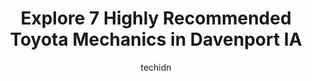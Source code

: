 ---
layout: ampstory
image: https://images.unsplash.com/photo-1639927664632-c080477d9fe5?ixlib=rb-4.0.3&ixid=MnwxMjA3fDB8MHxwaG90by1wYWdlfHx8fGVufDB8fHx8&auto=format&fit=crop&w=640&h=853&q=80
author: techidn
featured: false
description: Experience the excellence of automotive service by visiting the 7 best Toyota Mechanic in Davenport IA, USA. With their expertise, attention to detail, and commitment to customer satisfactio
title: Explore 7 Highly Recommended Toyota Mechanics in Davenport IA
cover:
   title: Explore 7 Highly Recommended Toyota Mechanics in Davenport IA
   subtitle: Rickpate
   background: https://images.unsplash.com/photo-1639927664632-c080477d9fe5?ixlib=rb-4.0.3&ixid=MnwxMjA3fDB8MHxwaG90by1wYWdlfHx8fGVufDB8fHx8&auto=format&fit=crop&w=640&h=853&q=80

pages: 
 - layout: thirds
   top: <h1>#1 Choice Automotive</h1>
   bottom: "<p>These guys have always been honest with me never giving me work on my vehicles I dont need. They do a great job fixing only what needs to be done and letting me know w</p>"
   background: https://www.knot35.com/toplist/wp-content/uploads/2023/06/best-toyota-mechanic-1-in-davenport-ia-1685837425.jpeg
   backgroundblur: true
 - layout: thirds
   top: <h1>#2 My Mobile Mechanic</h1>
   bottom: "<p>2905 N Brady St, Davenport, IA 52803, United States</p>"
   background: https://www.knot35.com/toplist/wp-content/uploads/2023/06/best-toyota-mechanic-2-in-davenport-ia-1685837426.jpeg
   cta:
      link: https://www.knot35.com/toplist/explore-7-highly-recommended-toyota-mechanics-in-davenport-ia/
      text: Explore 7 Highly Recommended Toyota Mechanics in Davenport IA
 - layout: thirds
   top: <h1>#3 My mechanic services</h1>
   bottom: "<p>21085 N Brady St unit C, Davenport, IA 52806, United States</p>"
   background: https://www.knot35.com/toplist/wp-content/uploads/2023/06/best-toyota-mechanic-3-in-davenport-ia-1685837426.jpeg
   cta:
      link: https://www.knot35.com/toplist/explore-7-highly-recommended-toyota-mechanics-in-davenport-ia/
      text: Explore 7 Highly Recommended Toyota Mechanics in Davenport IA
 - layout: thirds
   top: <h1>#4 QC Auto Service (Car-X Tire & Auto)</h1>
   bottom: "<p>3875 N Harrison St, Davenport, IA 52806, United States</p>"
   background: https://images.unsplash.com/photo-1541356665065-22676f35dd40?ixlib=rb-4.0.3&ixid=MnwxMjA3fDB8MHxwaG90by1wYWdlfHx8fGVufDB8fHx8&auto=format&fit=crop&w=640&h=853&q=80
   cta:
      link: https://www.knot35.com/toplist/explore-7-highly-recommended-toyota-mechanics-in-davenport-ia/
      text: Explore 7 Highly Recommended Toyota Mechanics in Davenport IA
 - layout: thirds
   top: <h1>#5 Wallicks Auto Service</h1>
   bottom: "<p>1933 Hickory Grove Rd, Davenport, IA 52804, United States</p>"
   background: https://images.unsplash.com/photo-1557672172-298e090bd0f1?ixlib=rb-4.0.3&ixid=MnwxMjA3fDB8MHxwaG90by1wYWdlfHx8fGVufDB8fHx8&auto=format&fit=crop&w=640&h=853&q=80
   cta:
      link: https://www.knot35.com/toplist/explore-7-highly-recommended-toyota-mechanics-in-davenport-ia/
      text: Explore 7 Highly Recommended Toyota Mechanics in Davenport IA
 - layout: thirds
   top: <h1>#6 MD Auto Clinic</h1>
   bottom: "<p>2808 West W Locust St, Davenport, IA 52804, United States</p>"
   background: https://images.unsplash.com/photo-1561679660-d00ee1e0dc8e?ixlib=rb-4.0.3&ixid=MnwxMjA3fDB8MHxwaG90by1wYWdlfHx8fGVufDB8fHx8&auto=format&fit=crop&w=640&h=853&q=80
   cta:
      link: https://www.knot35.com/toplist/explore-7-highly-recommended-toyota-mechanics-in-davenport-ia/
      text: Explore 7 Highly Recommended Toyota Mechanics in Davenport IA
 - layout: thirds
   top: <h1>#7 Smart Automotive Body Shop</h1>
   bottom: "<p>3702 N Harrison St, Davenport, IA 52806, United States</p>"
   background: https://images.unsplash.com/photo-1632260260864-caf7fde5ec36?ixlib=rb-4.0.3&ixid=MnwxMjA3fDB8MHxwaG90by1wYWdlfHx8fGVufDB8fHx8&auto=format&fit=crop&w=640&h=853&q=80
   cta:
      link: https://www.knot35.com/toplist/explore-7-highly-recommended-toyota-mechanics-in-davenport-ia/
      text: Explore 7 Highly Recommended Toyota Mechanics in Davenport IA
 - layout: thirds
   middle: Continue reading...
   background: https://images.unsplash.com/photo-1620421680010-0766ff230392?ixlib=rb-4.0.3&ixid=MnwxMjA3fDB8MHxwaG90by1wYWdlfHx8fGVufDB8fHx8&auto=format&fit=crop&w=640&h=853&q=80
   cta:
      link: https://www.knot35.com/toplist/explore-7-highly-recommended-toyota-mechanics-in-davenport-ia/
      text: Explore 7 Highly Recommended Toyota Mechanics in Davenport IA
      
---
